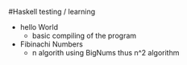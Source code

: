 #Haskell testing / learning
* hello World
	* basic compiling of the program
* Fibinachi Numbers
	* n algorith using BigNums thus n^2 algorithm
